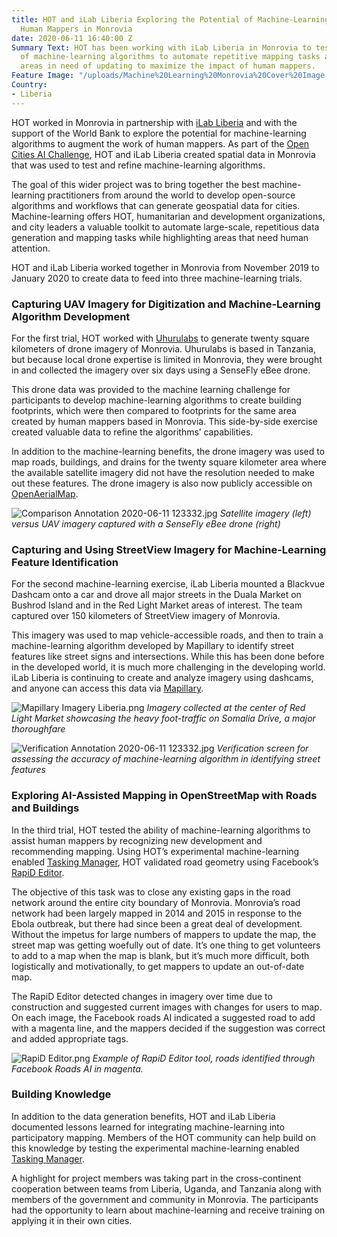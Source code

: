 ```yaml
---
title: HOT and iLab Liberia Exploring the Potential of Machine-Learning to Augment
  Human Mappers in Monrovia
date: 2020-06-11 16:40:00 Z
Summary Text: HOT has been working with iLab Liberia in Monrovia to test the potential
  of machine-learning algorithms to automate repetitive mapping tasks and highlight
  areas in need of updating to maximize the impact of human mappers.
Feature Image: "/uploads/Machine%20Learning%20Monrovia%20Cover%20Image.jpg"
Country:
- Liberia
---
```


HOT worked in Monrovia in partnership with [iLab Liberia](https://www.ilabliberia.org/) and with the support of the World Bank to explore the potential for machine-learning algorithms to augment the work of human mappers. As part of the [Open Cities AI Challenge](https://www.drivendata.org/competitions/60/building-segmentation-disaster-resilience/), HOT and iLab Liberia created spatial data in Monrovia that was used to test and refine machine-learning algorithms. 

The goal of this wider project was to bring together the best machine-learning practitioners from around the world to develop open-source algorithms and workflows that can generate geospatial data for cities. Machine-learning offers HOT, humanitarian and development organizations, and city leaders a valuable toolkit to automate large-scale, repetitious data generation and mapping tasks while highlighting areas that need human attention. 

HOT and iLab Liberia worked together in Monrovia from November 2019 to January 2020 to create data to feed into three machine-learning trials.

### Capturing UAV Imagery for Digitization and Machine-Learning Algorithm Development

For the first trial, HOT worked with [Uhurulabs](http://uhurulabs.org/) to generate twenty square kilometers of drone imagery of Monrovia. Uhurulabs is based in Tanzania, but because local drone expertise is limited in Monrovia, they were brought in and collected the imagery over six days using a SenseFly eBee drone. 

This drone data was provided to the machine learning challenge for participants to develop machine-learning algorithms to create building footprints, which were then compared to footprints for the same area created by human mappers based in Monrovia. This side-by-side exercise created valuable data to refine the algorithms’ capabilities.

In addition to the machine-learning benefits, the drone imagery was used to map roads, buildings, and drains for the twenty square kilometer area where the available satellite imagery did not have the resolution needed to make out these features. The drone imagery is also now publicly accessible on [OpenAerialMap](https://openaerialmap.org/).


![Comparison Annotation 2020-06-11 123332.jpg](/uploads/Comparison%20Annotation%202020-06-11%20123332.jpg)
*Satellite imagery (left) versus UAV imagery captured with a SenseFly eBee drone (right)*


### Capturing and Using StreetView Imagery for Machine-Learning Feature Identification

For the second machine-learning exercise, iLab Liberia mounted a Blackvue Dashcam onto a car and drove all major streets in the Duala Market on Bushrod Island and in the Red Light Market areas of interest. The team captured over 150 kilometers of StreetView imagery of Monrovia. 

This imagery was used to map vehicle-accessible roads, and then to train a machine-learning algorithm developed by Mapillary to identify street features like street signs and intersections. While this has been done before in the developed world, it is much more challenging in the developing world. iLab Liberia is continuing to create and analyze imagery using dashcams, and anyone can access this data via [Mapillary](https://www.mapillary.com/).


![Mapillary Imagery Liberia.png](/uploads/Mapillary%20Imagery%20Liberia.png)
*Imagery collected at the center of Red Light Market showcasing the heavy foot-traffic on Somalia Drive, a major thoroughfare*


![Verification Annotation 2020-06-11 123332.jpg](/uploads/Verification%20Annotation%202020-06-11%20123332.jpg)
*Verification screen for assessing the accuracy of machine-learning algorithm in identifying street features*


### Exploring AI-Assisted Mapping in OpenStreetMap with Roads and Buildings

In the third trial, HOT tested the ability of machine-learning algorithms to assist human mappers by recognizing new development and recommending mapping. Using HOT’s experimental machine-learning enabled [Tasking Manager](https://tasks-assisted.hotosm.org/), HOT validated road geometry using Facebook’s [RapiD Editor](https://mapwith.ai/rapid#background=Maxar-FB&disable_features=boundaries&map=2.00/0.0/0.0).

The objective of this task was to close any existing gaps in the road network around the entire city boundary of Monrovia. Monrovia’s road network had been largely mapped in 2014 and 2015 in response to the Ebola outbreak, but there had since been a great deal of development. Without the impetus for large numbers of mappers to update the map, the street map was getting woefully out of date. It’s one thing to get volunteers to add to a map when the map is blank, but it’s much more difficult, both logistically and motivationally, to get mappers to update an out-of-date map.

The RapiD Editor detected changes in imagery over time due to construction and suggested current images with changes for users to map. On each image, the Facebook roads AI indicated a suggested road to add with a magenta line, and the mappers decided if the suggestion was correct and added appropriate tags.


![RapiD Editor.png](/uploads/RapiD%20Editor.png)
*Example of RapiD Editor tool, roads identified through Facebook Roads AI in magenta.*


### Building Knowledge

In addition to the data generation benefits, HOT and iLab Liberia documented lessons learned for integrating machine-learning into participatory mapping. Members of the HOT community can help build on this knowledge by testing the experimental machine-learning enabled [Tasking Manager](https://tasks-assisted.hotosm.org/).

A highlight for project members was taking part in the cross-continent cooperation between teams from Liberia, Uganda, and Tanzania along with members of the government and community in Monrovia. The participants had the opportunity to learn about machine-learning and receive training on applying it in their own cities.